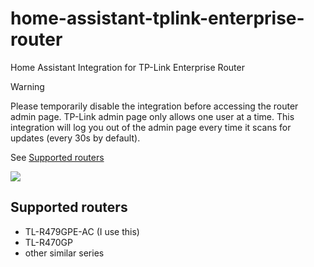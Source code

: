 # home-assistant-tplink-enterprise-router

Home Assistant Integration for TP-Link Enterprise Router

> [!WARNING]
> Please temporarily disable the integration before accessing the router admin page. TP-Link admin page only allows one user at a time. This integration will log you out of the admin page every time it scans for updates (every 30s by default).

See [Supported routers](#supports)

<img src="https://raw.githubusercontent.com/copydog/home-assistant-tplink-enterprise-router/refs/heads/main/docs/media/screenshot.png">

## <a id="supports">Supported routers</a>
- TL-R479GPE-AC (I use this)
- TL-R470GP
- other similar series